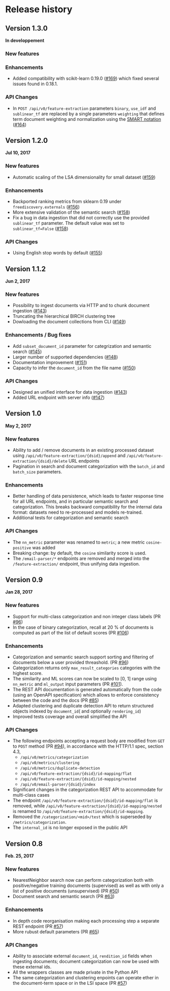 # Release history

## Version 1.3.0

**In developpement**

### New features


### Enhancements

 * Added compatibility with scikit-learn 0.19.0 ([#169](https://github.com/FreeDiscovery/FreeDiscovery/pull/169/files)) which fixed several issues found in 0.18.1.

### API Changes
 * In `POST /api/v0/feature-extraction` parameters `binary`, `use_idf` and  `sublinear_tf` are replaced by a single parameters `weighting` that defines term document weighting and normalization using the [SMART notation](https://en.wikipedia.org/wiki/SMART_Information_Retrieval_System)  ([#164](https://github.com/FreeDiscovery/FreeDiscovery/pull/164/files))

## Version 1.2.0

**Jul 10, 2017**

### New features

 * Automatic scaling of the LSA dimensionality for small dataset ([#159](https://github.com/FreeDiscovery/FreeDiscovery/pull/159))

### Enhancements

 * Backported ranking metrics from sklearn 0.19 under `freediscovery.externals` ([#156](https://github.com/FreeDiscovery/FreeDiscovery/pull/156))
 * More extensive validation of the semantic search ([#158](https://github.com/FreeDiscovery/FreeDiscovery/pull/158))
 * Fix a bug in data ingestion that did not correctly use the provided `sublinear_tf` parameter. The default value was set to `sublinear_tf=False` ([#158](https://github.com/FreeDiscovery/FreeDiscovery/pull/158))

### API Changes
 * Using English stop words by default ([#155](https://github.com/FreeDiscovery/FreeDiscovery/pull/155))

## Version 1.1.2

**Jun 2, 2017**

### New features

 * Possibility to ingest documents via HTTP and to chunk document ingestion ([#143](https://github.com/FreeDiscovery/FreeDiscovery/pull/143))
 * Truncating the hierarchical BIRCH clustering tree
 * Dowloading the document collections from CLI ([#149](https://github.com/FreeDiscovery/FreeDiscovery/pull/149))

### Enhancements / Bug fixes

 * Add `subset_document_id` parameter for categrization and semantic search ([#145](https://github.com/FreeDiscovery/FreeDiscovery/pull/145))
 * Larger number of supported dependencies ([#148](https://github.com/FreeDiscovery/FreeDiscovery/pull/148))
 * Documentation improvement ([#151](https://github.com/FreeDiscovery/FreeDiscovery/pull/151))
 * Capacity to infer the `document_id` from the file name ([#150](https://github.com/FreeDiscovery/FreeDiscovery/pull/150))

### API Changes
 * Designed an unified interface for data ingestion ([#143](https://github.com/FreeDiscovery/FreeDiscovery/pull/143))
 * Added URL endpoint with server info ([#147](https://github.com/FreeDiscovery/FreeDiscovery/pull/147))

## Version 1.0

**May 2, 2017**

### New features  

 * Ability to add / remove documents in an existing processed dataset using `/api/v0/feature-extraction/{dsid}/append` and `/api/v0/feature-extraction/{dsid}/delete` URL endpoints 
 * Pagination in search and document categorization with the `batch_id` and `batch_size` parameters.

### Enhancements

 * Better handling of data persistence, which leads to faster response time for all URL endpoints, and in particular semantic search and categorization. This breaks backward compatibility for the internal data format: datasets need to re-processed and models re-trained. 
 * Additional tests for categorization and semantic search 

### API Changes
 * The `nn_metric` parameter was renamed to `metric`; a new metric `cosine-positive` was added
 * Breaking change: by default, the `cosine` similarity score is used.
 * The `/email-parser/*` endpoints are removed and merged into the `/feature-extraction/` endpoint, thus unifying data ingestion.


## Version 0.9

**Jan 28, 2017**

### New features  

 * Support for multi-class categorization and non integer class labels (PR [#96](https://github.com/FreeDiscovery/FreeDiscovery/pull/96/files)) 
 * In the case of binary categorization, recall at 20 % of documents is computed as part of the list of default scores (PR [#106](https://github.com/FreeDiscovery/FreeDiscovery/pull/106))

### Enhancements

 * Categorization and semantic search support sorting and filtering of documents below a user provided threashold. (PR [#96](https://github.com/FreeDiscovery/FreeDiscovery/pull/96/files))
 * Categorization returns only `max_result_categories` categories with the highest score. 
 * The similarity and ML scores can now be scaled to [0, 1] range using `nn_metric` and `ml_output` input parameters (PR [#101](https://github.com/FreeDiscovery/FreeDiscovery/pull/100/files)).
 * The REST API documentation is generated automatically from the code (using an OpenAPI specification) which allows to enforce consistency between the code and the docs (PR [#85](https://github.com/FreeDiscovery/FreeDiscovery/pull/85))
 * Adapted clustering and duplicate detection API to return structured objects indexed by `document_id`( and optionally `rendering_id`)
 * Improved tests coverage and overall simplified the API


### API Changes
 
 * The following endpoints accepting a request body are modified from `GET` to `POST` method (PR [#94](https://github.com/FreeDiscovery/FreeDiscovery/pull/94)), in accordance with the HTTP/1.1 spec, section 4.3,
    - `/api/v0/metrics/categorization`
    - `/api/v0/metrics/clustering`
    - `/api/v0/metrics/duplicate-detection`
    - `/api/v0/feature-extraction/{dsid}/id-mapping/flat`
    - `/api/v0/feature-extraction/{dsid}/id-mapping/nested`
    - `/api/v0/email-parser/{dsid}/index`
 * Significant changes in the categorization REST API to accommodate for multi-class cases
 * The endpoint `/api/v0/feature-extraction/{dsid}/id-mapping/flat` is removed, while `/api/v0/feature-extraction/{dsid}/id-mapping/nested` is renamed to `/api/v0/feature-extraction/{dsid}/id-mapping`. 
 * Removed the `/categorization/<mid>/test` which is superseded by `/metrics/categorization`. 
 * The `internal_id` is no longer exposed in the public API

## Version 0.8

**Feb. 25, 2017**

### New features  

 * NearestNeighbor search now can perform categorization both with positive/negative training documents (supervised) as well as with only a list of positive documents (unsupervised) (PR [#50](https://github.com/FreeDiscovery/FreeDiscovery/pull/50))
 * Document search and semantic search (PR [#63](https://github.com/FreeDiscovery/FreeDiscovery/pull/63))


### Enhancements
 
 * In depth code reorganisation making each processing step a separate REST endpoint (PR [#57](https://github.com/FreeDiscovery/FreeDiscovery/pull/57))
 * More rubust default parameters (PR [#65](https://github.com/FreeDiscovery/FreeDiscovery/pull/65))

### API Changes
 
 * Ability to associate external `document_id`, `rendition_id` fields when ingesting documents; document categorization can now be used with these external ids. 
 * All the wrappers classes are made private in the Python API
 * The same categorization and clustering enpoints can operate ether in the document-term space or in the LSI space (PR [#57](https://github.com/FreeDiscovery/FreeDiscovery/pull/57))
